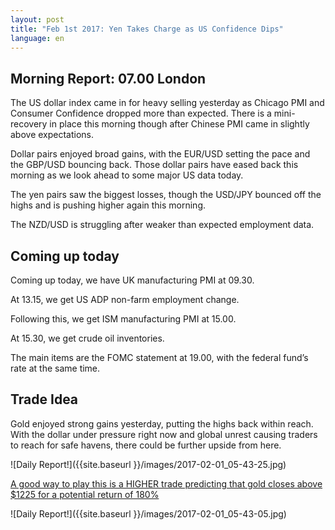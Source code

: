 ```yaml
---
layout: post
title: "Feb 1st 2017: Yen Takes Charge as US Confidence Dips"
language: en
---
```

<h2>Morning Report: 07.00 London</h2>
The US dollar index came in for heavy selling yesterday as Chicago PMI and Consumer Confidence dropped more than expected. There is a mini-recovery in place this morning though after Chinese PMI came in slightly above expectations.

Dollar pairs enjoyed broad gains, with the EUR/USD setting the pace and the GBP/USD bouncing back. Those dollar pairs have eased back this morning as we look ahead to some major US data today.

The yen pairs saw the biggest losses, though the USD/JPY bounced off the highs and is pushing higher again this morning.

The NZD/USD is struggling after weaker than expected employment data.

<h2>Coming up today</h2>

Coming up today, we have UK manufacturing PMI at 09.30.

At 13.15, we get US ADP non-farm employment change.

Following this, we get ISM manufacturing PMI at 15.00.

At 15.30, we get crude oil inventories.

The main items are the FOMC statement at 19.00, with the federal fund’s rate at the same time.

<h2>Trade Idea</h2>

Gold enjoyed strong gains yesterday, putting the highs back within reach. With the dollar under pressure right now and global unrest causing traders to reach for safe havens, there could be further upside from here.

![Daily Report!]({{site.baseurl }}/images/2017-02-01_05-43-25.jpg)

<a href="%LINK%%?currency=GBP&amp;market=metals&amp;duration_amount=14&amp;duration_units=d&amp;amount=10&amp;amount_type=payout&amp;expiry_type=duration&amp;underlying=frxXAUUSD&amp;formname=higherlower&amp;barrier=1225" target="_blank">A good way to play this is a HIGHER trade predicting that gold closes above $1225 for a potential return of 180%</a>

![Daily Report!]({{site.baseurl }}/images/2017-02-01_05-43-05.jpg)
